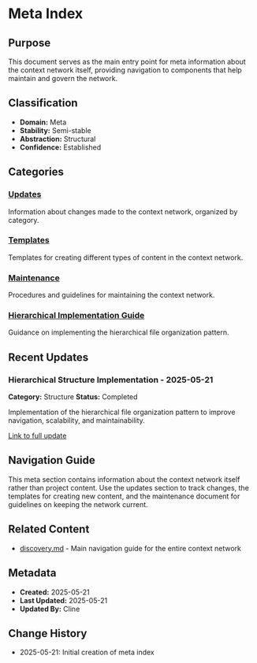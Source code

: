 # Meta Index

## Purpose
This document serves as the main entry point for meta information about the context network itself, providing navigation to components that help maintain and govern the network.

## Classification
- **Domain:** Meta
- **Stability:** Semi-stable
- **Abstraction:** Structural
- **Confidence:** Established

## Categories

### [Updates](./updates/index.md)
Information about changes made to the context network, organized by category.

### [Templates](./templates/index.md)
Templates for creating different types of content in the context network.

### [Maintenance](./maintenance.md)
Procedures and guidelines for maintaining the context network.

### [Hierarchical Implementation Guide](./hierarchical_implementation_guide.md)
Guidance on implementing the hierarchical file organization pattern.

## Recent Updates

### Hierarchical Structure Implementation - 2025-05-21
**Category:** Structure
**Status:** Completed

Implementation of the hierarchical file organization pattern to improve navigation, scalability, and maintainability.

[Link to full update](./updates/structure/hierarchical_structure_implementation.md)

## Navigation Guide
This meta section contains information about the context network itself rather than project content. Use the updates section to track changes, the templates for creating new content, and the maintenance document for guidelines on keeping the network current.

## Related Content
- [discovery.md](../discovery.md) - Main navigation guide for the entire context network

## Metadata
- **Created:** 2025-05-21
- **Last Updated:** 2025-05-21
- **Updated By:** Cline

## Change History
- 2025-05-21: Initial creation of meta index
